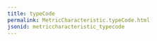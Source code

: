 ```yaml
---
title: typeCode
permalink: MetricCharacteristic.typeCode.html
jsonid: metriccharacteristic_typecode
---
```

